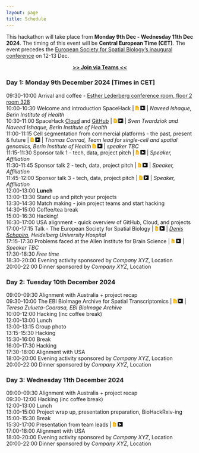```yaml
---
layout: page
title: Schedule
---
```


This hackathon will take place from **Monday 9th Dec - Wednesday 11th Dec 2024**. The timing of this event will be **Central European Time (CET)**. The event precedes the [European Society for Spatial Biology’s inaugural conference](https://spatialbiologysociety.eu/) on 12-13 Dec.

<p align="center">
  <b><a href="https://teams.microsoft.com/l/meetup-join/19%3ameeting_NmE4NTU3YTEtYTZlNi00ZjU4LWI0NzItNjQ0N2JjOTAyYWE0%40thread.v2/0?context=%7b%22Tid%22%3a%22afe91939-923e-432c-bc66-cbc3ec18d02c%22%2c%22Oid%22%3a%221298273b-1298-4d92-a14b-894d7df2a533%22%7d">>> Join via Teams <<</a></b>
</p>

<!--- 
<a href="https://github.com/SpatialHackathon/SpaceHack2023_organisation/blob/main/presentations/template.pptx" download><img src="images/PPT_icon.png" alt="drawing" height="18"/></a>
<a href="https://github.com/SpatialHackathon/SpaceHack2023_organisation/blob/main/presentations/template.pdf" download><img src="images/PDF_icon.png" alt="drawing" height="18"/></a>
<a href="https://docs.google.com/presentation/d/1kBBME3s2fO3nO0-ImZb9o9cHI5mZpVOcAIJlAx2tZeA/edit?usp=sharing"><img src="images/google_slides_icon.png" alt="drawing" height="18"/></a>
--->
### Day 1: Monday 9th December 2024 [Times in CET]
09:30-10:00 Arrival and coffee - [Esther Lederberg conference room, floor 2 room 328](https://www.google.com/maps/place/Luisenstra%C3%9Fe+65,+10115+Berlin/@52.526864,13.376844,16z/data=!3m1!4b1!4m6!3m5!1s0x47a851ead44e366b:0xa6f8722630c14a29!8m2!3d52.526864!4d13.3794189!16s%2Fg%2F11c26_hb91?entry=ttu&g_ep=EgoyMDI0MDkwOS4wIKXMDSoASAFQAw%3D%3D) <br>
10:00-10:30	Welcome and introduction SpaceHack |
<a href="" ><img src="images/google_slides_icon.png" alt="drawing" height="12"/></a> 
<a href=""><img src="images/recording_icon.png" alt="drawing" height="12"/></a> |
*Naveed Ishaque, Berin Institute of Health*<br>
10:30-11:00 SpaceHack [Cloud](https://spacehack.bihealth.org/) and [GitHub](https://github.com/SpatialHackathon/SpaceHack2024) | 
<a href="" ><img src="images/google_slides_icon.png" alt="drawing" height="12"/></a> 
<a href=""><img src="images/recording_icon.png" alt="drawing" height="12"/></a> |
*Sven Twardziok and Naveed Ishaque, Berin Institute of Health*<br>
11:00-11:15 Cell segmentation from commercial platforms - the past, present & future | 
<a href="" ><img src="images/google_slides_icon.png" alt="drawing" height="12"/></a> 
<a href=""><img src="images/recording_icon.png" alt="drawing" height="12"/></a> |
*Thomas Conrad, Team lead for single-cell and spatial genomics, Berin Institute of Health*<be>
<a href="" ><img src="images/google_slides_icon.png" alt="drawing" height="12"/></a> 
<a href=""><img src="images/recording_icon.png" alt="drawing" height="12"/></a> |
*speaker TBC*<br>
11:15-11:30 Sponsor talk 1 - tech, data, project pitch | 
<a href="" ><img src="images/google_slides_icon.png" alt="drawing" height="12"/></a> 
<a href=""><img src="images/recording_icon.png" alt="drawing" height="12"/></a> |
*Speaker, Affiliation*<br>
11:30-11:45 Sponsor talk 2 - tech, data, project pitch | 
<a href="" ><img src="images/google_slides_icon.png" alt="drawing" height="12"/></a> 
<a href=""><img src="images/recording_icon.png" alt="drawing" height="12"/></a> |
*Speaker, Affiliation*<br>
11:45-12:00 Sponsor talk 3 - tech, data, project pitch | 
<a href="" ><img src="images/google_slides_icon.png" alt="drawing" height="12"/></a> 
<a href=""><img src="images/recording_icon.png" alt="drawing" height="12"/></a> |
*Speaker, Affiliation*<br>
12:00-13:00	**Lunch** <br>
13:00-13:30 Stand up and pitch your projects<br>
13:30-14:30 Match making - join project teams and start hacking<br>
14:30-15:00 Coffee/tea break<br>
15:00-16:30 Hacking!<br>
16:30-17:00 USA alignment - quick overview of GitHub, Cloud, and projects <br>
17:00-17:15 Talk - The European Society for Spatial Biology | 
<a href="" ><img src="images/google_slides_icon.png" alt="drawing" height="12"/></a> 
<a href=""><img src="images/recording_icon.png" alt="drawing" height="12"/></a> |
*[Denis Schapiro](https://www.schapirolab.com/), Heidelberg University Hospital* <br>
17:15-17:30 Problems faced at the Allen Institute for Brain Science | 
<a href="" ><img src="images/google_slides_icon.png" alt="drawing" height="12"/></a> 
<a href=""><img src="images/recording_icon.png" alt="drawing" height="12"/></a> |
*Speaker TBC*<br>
17:30-18:30 *Free time* <br>
18:30-20:00	Evening activity sponsored by *Company XYZ*, Location <br>
20:00-22:00 Dinner sponsored by *Company XYZ*, Location <br>

### Day 2: Tuesday 10th December 2024

09:00-09:30 Alignment with Australia + project recap<br>
09:30-10:00 The EBI BioImage Archive for Spatial Transcriptomics | 
<a href="" ><img src="images/google_slides_icon.png" alt="drawing" height="12"/></a> 
<a href=""><img src="images/recording_icon.png" alt="drawing" height="12"/></a> |
*Teresa Zulueta-Coarasa, EBI BioImage Archive*<br>
10:00-12:00 Hacking (inc coffee break)<br>
12:00-13:00 Lunch<br>
13:00-13:15 Group photo<br> 
13:15-15:30	Hacking<br>
15:30-16:00	Break<br>
16:00-17:30 Hacking<br>
17:30-18:00 Alignment with USA<br>
18:00-20:00	Evening activity sponsored by *Company XYZ*, Location <br>
20:00-22:00 Dinner sponsored by *Company XYZ*, Location <br>

### Day 3: Wednesday 11th December 2024 

09:00-09:30 Alignment with Australia + project recap<br>
09:30-12:00 Hacking (inc coffee break)<br>
12:00-13:00 Lunch<br>
13:00-15:00	Project wrap up, presentation preparation, BioHackRxiv-ing<br>
15:00-15:30	Break<br>
15:30-17:00 Presentation from team leads |
<a href="" ><img src="images/google_slides_icon.png" alt="drawing" height="12"/></a> 
<a href=""><img src="images/recording_icon.png" alt="drawing" height="12"/></a> <br>
17:00-18:00 Alignment with USA<br>
18:00-20:00	Evening activity sponsored by *Company XYZ*, Location <br>
20:00-22:00 Dinner sponsored by *Company XYZ*, Location <br>

